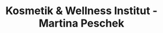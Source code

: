 ---
title: "Kosmetik & Wellness Institut - Martina Peschek"
url: /lauf-a-d-pegnitz/kosmetik-und-wellness-institut-martina-peschek/
shop: Kosmetik
---